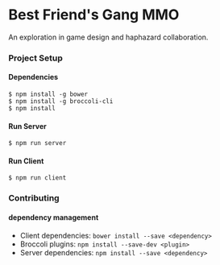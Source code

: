 # Best Friend's Gang MMO

An exploration in game design and haphazard collaboration.

### Project Setup
#### Dependencies
```
$ npm install -g bower
$ npm install -g broccoli-cli
$ npm install
```
#### Run Server
```
$ npm run server
```
#### Run Client
```
$ npm run client
```

### Contributing
#### dependency management
 - Client dependencies: `bower install --save <dependency>`
 - Broccoli plugins: `npm install --save-dev <plugin>`
 - Server dependencies: `npm install --save <dependency>`
